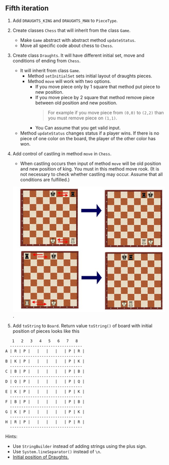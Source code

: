 ## Fifth iteration

1. Add `DRAUGHTS_KING` and  `DRAUGHTS_MAN` to `PieceType`. 
2. Create classes `Chess` that will inherit from the class `Game`.
   - Make `Game` abstract with abstract method `updateStatus`.
   - Move all specific code about chess to `Chess`.
3. Create class `Draughts`. It will have different initial set, move and conditions of ending from `Chess`.
   - It will inherit from class `Game`.
     - Method `setInitialSet` sets initial layout of draughts pieces.
     - Method `move` will work with two options.
       - If you move piece only by 1 square that method put piece to new position. 
       - If you move piece by 2 square that method remove piece between old position and new position. 
         > For example if you move piece from `(0,0)` to `(2,2)` than you must remove piece on `(1,1)`.
       - You Can assume that you get valid input.
   - Method `updateStatus` changes status if a player wins. If there is no piece of one color on the board, 
    the player of the other color has won.
4. Add control of castling in method `move` in `Chess`.
   - When castling occurs then input of method `move` will be old position and new position of king. 
     You must in this method move rook. (It is not necessary to check whether castling may occur. 
     Assume that all conditions are fulfilled.)
   
   <img src="images/castling.jpg" alt="castling" width="600"/>.

5. Add `toString` to `Board`. Return value `toString()` of board with initial position of pieces looks like this
```
   1   2   3   4   5   6   7   8
  --------------------------------
A | R | P |   |   |   |   | P | R |
  --------------------------------
B | K | P |   |   |   |   | P | K |
  --------------------------------
C | B | P |   |   |   |   | P | B |
  --------------------------------
D | Q | P |   |   |   |   | P | Q |
  --------------------------------
E | K | P |   |   |   |   | P | K |
  --------------------------------
F | B | P |   |   |   |   | P | B |
  --------------------------------
G | K | P |   |   |   |   | P | K |
  --------------------------------
H | R | P |   |   |   |   | P | R |
  --------------------------------
```

Hints:
- Use `StringBuilder` instead of adding strings using the plus sign.
- Use `System.lineSeparator()` instead of `\n`.
- [Initial position of Draughts.](https://en.wikipedia.org/wiki/English_draughts#Starting_position)
 
